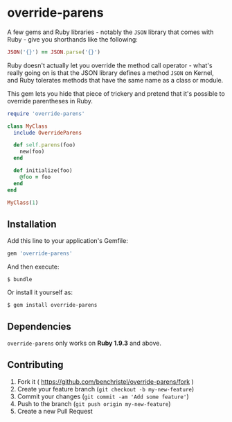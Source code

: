 # override-parens

A few gems and Ruby libraries - notably the `JSON` library that comes with Ruby - give you shorthands like the following:

```ruby
JSON('{}') == JSON.parse('{}')
```

Ruby doesn't actually let you override the method call operator - what's really going on is that the JSON library defines a method `JSON` on Kernel, and Ruby tolerates methods that have the same name as a class or module.

This gem lets you hide that piece of trickery and pretend that it's possible to override parentheses in Ruby.

```ruby
require 'override-parens'

class MyClass
  include OverrideParens

  def self.parens(foo)
    new(foo)
  end

  def initialize(foo)
    @foo = foo
  end
end

MyClass(1)
```

## Installation

Add this line to your application's Gemfile:

```ruby
gem 'override-parens'
```

And then execute:

    $ bundle

Or install it yourself as:

    $ gem install override-parens

## Dependencies

`override-parens` only works on **Ruby 1.9.3** and above.

## Contributing

1. Fork it ( https://github.com/benchristel/override-parens/fork )
2. Create your feature branch (`git checkout -b my-new-feature`)
3. Commit your changes (`git commit -am 'Add some feature'`)
4. Push to the branch (`git push origin my-new-feature`)
5. Create a new Pull Request
